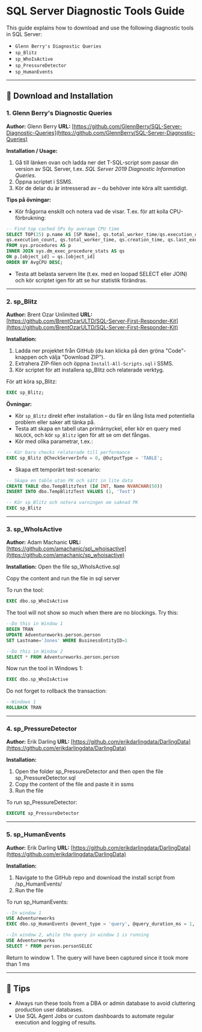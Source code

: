 # SQL Server Diagnostic Tools Guide

This guide explains how to download and use the following diagnostic tools in SQL Server:

* `Glenn Berry's Diagnostic Queries`
* `sp_Blitz`
* `sp_WhoIsActive`
* `sp_PressureDetector`
* `sp_HumanEvents`

---

## 📅 Download and Installation

### 1. Glenn Berry's Diagnostic Queries

**Author:** Glenn Berry
**URL:** [https://github.com/GlennBerry/SQL-Server-Diagnostic-Queries](https://github.com/GlennBerry/SQL-Server-Diagnostic-Queries)

**Installation / Usage:**

1. Gå till länken ovan och ladda ner det T-SQL-script som passar din version av SQL Server, t.ex. *SQL Server 2019 Diagnostic Information Queries*.
2. Öppna scriptet i SSMS.
3. Kör de delar du är intresserad av – du behöver inte köra allt samtidigt.

**Tips på övningar:**

* Kör frågorna enskilt och notera vad de visar. T.ex. för att kolla CPU-förbrukning:

```sql
-- Find top cached SPs by average CPU time
SELECT TOP(25) p.name AS [SP Name], qs.total_worker_time/qs.execution_count AS [AvgCPU], 
qs.execution_count, qs.total_worker_time, qs.creation_time, qs.last_execution_time  
FROM sys.procedures AS p  
INNER JOIN sys.dm_exec_procedure_stats AS qs  
ON p.[object_id] = qs.[object_id]  
ORDER BY AvgCPU DESC;
```

* Testa att belasta servern lite (t.ex. med en loopad SELECT eller JOIN) och kör scriptet igen för att se hur statistik förändras.

---

### 2. sp\_Blitz

**Author:** Brent Ozar Unlimited
**URL:** [https://github.com/BrentOzarULTD/SQL-Server-First-Responder-Kit](https://github.com/BrentOzarULTD/SQL-Server-First-Responder-Kit)

**Installation:**

1. Ladda ner projektet från GitHub (du kan klicka på den gröna "Code"-knappen och välja "Download ZIP").
2. Extrahera ZIP-filen och öppna `Install-All-Scripts.sql` i SSMS.
3. Kör scriptet för att installera sp\_Blitz och relaterade verktyg.

För att köra sp\_Blitz:

```sql
EXEC sp_Blitz;
```

**Övningar:**

* Kör `sp_Blitz` direkt efter installation – du får en lång lista med potentiella problem eller saker att tänka på.
* Testa att skapa en tabell utan primärnyckel, eller kör en query med `NOLOCK`, och kör `sp_Blitz` igen för att se om det fångas.
* Kör med olika parametrar, t.ex.:

```sql
-- Kör bara checks relaterade till performance
EXEC sp_Blitz @CheckServerInfo = 0, @OutputType = 'TABLE';
```

* Skapa ett temporärt test-scenario:

```sql
-- Skapa en table utan PK och sätt in lite data
CREATE TABLE dbo.TempBlitzTest (Id INT, Name NVARCHAR(50))
INSERT INTO dbo.TempBlitzTest VALUES (1, 'Test')

-- Kör sp_Blitz och notera varningen om saknad PK
EXEC sp_Blitz
```

---

### 3. sp\_WhoIsActive

**Author:** Adam Machanic
**URL:** [https://github.com/amachanic/sp\_whoisactive](https://github.com/amachanic/sp_whoisactive)

**Installation:**
Open the file sp\_WhoIsActive.sql

Copy the content and run the file in sql server

To run the tool:

```sql
EXEC dbo.sp_WhoIsActive
```

The tool will not show so much when there are no blockings. Try this:

```sql
--Do this in Window 1
BEGIN TRAN
UPDATE Adventureworks.person.person
SET Lastname='Jones' WHERE BusinessEntityID=1
```

```sql
--Do this in Window 2
SELECT * FROM Adventureworks.person.person
```

Now run the tool in Windows 1:

```sql
EXEC dbo.sp_WhoIsActive
```

Do not forget to rollback the transaction:

```sql
--Windows 1
ROLLBACK TRAN
```

---

### 4. sp\_PressureDetector

**Author:** Erik Darling
**URL:** [https://github.com/erikdarlingdata/DarlingData](https://github.com/erikdarlingdata/DarlingData)

**Installation:**

1. Open the folder sp\_PressureDetector and then open the file sp\_PressureDetector.sql
2. Copy the content of the file and paste it in ssms
3. Run the file

To run sp\_PressureDetector:

```sql
EXECUTE sp_PressureDetector
```

---

### 5. sp\_HumanEvents

**Author:** Erik Darling
**URL:** [https://github.com/erikdarlingdata/DarlingData](https://github.com/erikdarlingdata/DarlingData)

**Installation:**

1. Navigate to the GitHub repo and download the install script from /sp\_HumanEvents/
2. Run the file

To run sp\_HumanEvents:

```sql
--In window 1
USE Adventureworks
EXEC dbo.sp_HumanEvents @event_type = 'query', @query_duration_ms = 1, @seconds_sample = 20, @database_name = 'AdventureWorks';
```

```sql
--In window 2, while the query in window 1 is running
USE Adventureworks
SELECT * FROM person.personSELEC
```

Return to window 1. The query will have been captured since it took more than 1 ms

---

## 🧠 Tips

* Always run these tools from a DBA or admin database to avoid cluttering production user databases.
* Use SQL Agent Jobs or custom dashboards to automate regular execution and logging of results.
